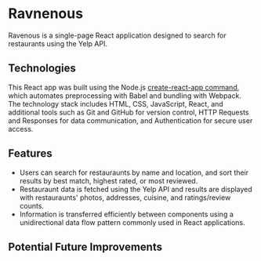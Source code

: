 # Ravnenous

Ravenous is a single-page React application designed to search for restaurants using the Yelp API. 

## Technologies 

This React app was built using the Node.js [create-react-app command]([url](https://reactjs.org/docs/create-a-new-react-app.html#create-react-app)), which automates preprocessing with Babel and bundling with Webpack. The technology stack includes HTML, CSS, JavaScript, React, and additional tools such as Git and GitHub for version control, HTTP Requests and Responses for data communication, and Authentication for secure user access.

## Features

* Users can search for restauraunts by name and location, and sort their results by best match, highest rated, or most reviewed.
* Restauraunt data is fetched using the Yelp API and results are displayed with restauraunts' photos, addresses, cuisine, and ratings/review counts.
* Information is transferred efficiently between components using a unidirectional data flow pattern commonly used in React applications.

## Potential Future Improvements
